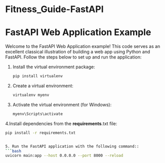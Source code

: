# Fitness_Guide-FastAPI

# FastAPI Web Application Example

Welcome to the FastAPI Web Application example! This code serves as an excellent classical illustration of building a web app using Python and FastAPI. Follow the steps below to set up and run the application:

1. Install the virtual environment package:
   ```bash
   pip install virtualenv

2. Create a virtual environment:
   ```bash
   virtualenv myenv
   
3. Activate the virtual environment (for Windows):
   ```bash
   myenv\Scripts\activate

4.Install dependencies from the **requirements**.txt file:
   ```bash
   pip install -r requirements.txt


5. Run the FastAPI application with the following command::
   ```bash
   uvicorn main:app --host 0.0.0.0 --port 8000 --reload
